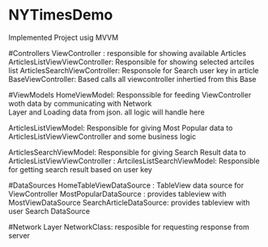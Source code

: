 # NYTimesDemo

Implemented Project usig MVVM

#Controllers
ViewController : responsible for showing available Articles
ArticlesListViewViewController: Responsible for showing selected artciles list
ArticlesSearchViewController: Responsole for Search user key in article 
BaseViewController: Based calls all viewcontroller inhertied from this Base

#ViewModels
HomeViewModel: Responssible for feeding ViewController woth data by communicating with Network  
               Layer and Loading data from json. all logic will handle here
               
ArticlesListViewModel: Responsible for giving Most Popular data to ArticlesListViewViewController and some business logic 

ArticlesSearchViewModel: Responsible for giving Search Result data to ArticlesListViewViewController :
ArtcilesListSearchViewModel: Responsible for getting search result based on user key 

#DataSources
HomeTableViewDataSource : TableView data source for ViewController
MostPopularDataSource : provides tableview with MostViewDataSource
SearchArticleDataSource: provides tableview with user Search DataSource

#Network Layer
NetworkClass: resposible for requesting response from server 

